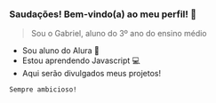 ### Saudações! Bem-vindo(a) ao meu perfil! 🤩
> Sou o Gabriel, aluno do 3º ano do ensino médio

- Sou aluno do Alura 💙
- Estou aprendendo Javascript 💻
- Aqui serão divulgados meus projetos!

``` Sempre ambicioso! ```
